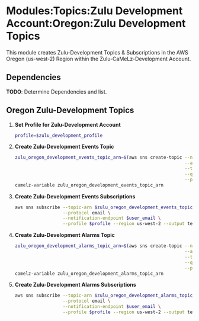 # Modules:Topics:Zulu Development Account:Oregon:Zulu Development Topics

This module creates Zulu-Development Topics & Subscriptions in the AWS Oregon (us-west-2) Region within the
Zulu-CaMeLz-Development Account.

## Dependencies

**TODO**: Determine Dependencies and list.

## Oregon Zulu-Development Topics

1. **Set Profile for Zulu-Development Account**

    ```bash
    profile=$zulu_development_profile
    ```

1. **Create Zulu-Development Events Topic**

    ```bash
    zulu_oregon_development_events_topic_arn=$(aws sns create-topic --name Events \
                                                                    --attributes "DisplayName=ZULD Events" \
                                                                    --tags Key=Name,Value=Zulu-Development-Events-Topic Key=Company,Value=Zulu Key=Environment,Value=Development \
                                                                    --query 'TopicArn' \
                                                                    --profile $profile --region us-west-2 --output text)
    camelz-variable zulu_oregon_development_events_topic_arn
    ```

1. **Create Zulu-Development Events Subscriptions**

    ```bash
    aws sns subscribe --topic-arn $zulu_oregon_development_events_topic_arn \
                      --protocol email \
                      --notification-endpoint $user_email \
                      --profile $profile --region us-west-2 --output text
    ```

1. **Create Zulu-Development Alarms Topic**

    ```bash
    zulu_oregon_development_alarms_topic_arn=$(aws sns create-topic --name Alarms \
                                                                    --attributes "DisplayName=ZULD Alarms" \
                                                                    --tags Key=Name,Value=Zulu-Development-Alarms-Topic Key=Company,Value=Zulu Key=Environment,Value=Development \
                                                                    --query 'TopicArn' \
                                                                    --profile $profile --region us-west-2 --output text)
    camelz-variable zulu_oregon_development_alarms_topic_arn
    ```

1. **Create Zulu-Development Alarms Subscriptions**

    ```bash
    aws sns subscribe --topic-arn $zulu_oregon_development_alarms_topic_arn \
                      --protocol email \
                      --notification-endpoint $user_email \
                      --profile $profile --region us-west-2 --output text
    ```
